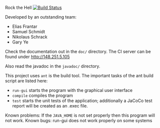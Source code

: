 Rock the Hell [![Build Status](http://148.251.5.105/job/Rock%20The%20Net/badge/icon)](http://gserver/job/Rock%20The%20Net/)

Developed by an outstanding team:
* Elias Frantar
* Samuel Schmidt
* Nikolaus Schrack
* Gary Ye

Check the documentation out in the `doc/` directory. The CI server can be found under http://148.251.5.105

Also read the javadoc in the `javadoc/` directory. 

This project uses `ant` is the build tool. 
The important tasks of the ant build script are listed here:

* `run-gui` starts the program with the graphical user interface
* `compile` compiles the program
* `test` starts the unit tests of the application; additionally a JaCoCo test report will be created as an .exec file. 


Known problems: If the `JAVA_HOME` is not set properly then this program will not work. 
Known bugs: run-gui does not work properly on some systems 
